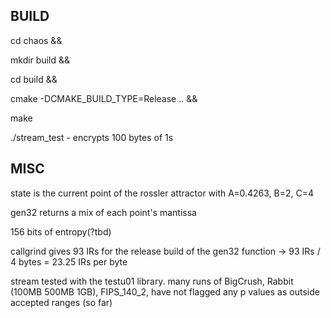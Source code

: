 ## BUILD

cd chaos &&

mkdir build &&

cd build &&
 
cmake -DCMAKE_BUILD_TYPE=Release .. &&

make

./stream_test - encrypts 100 bytes of 1s

## MISC

state is the current point of the rossler attractor with A=0.4263, B=2, C=4

gen32 returns a mix of each point's mantissa 

156 bits of entropy(?tbd)

callgrind gives 93 IRs for the release build of the gen32 function -> 93 IRs /
4 bytes = 23.25 IRs per byte

stream tested with the testu01 library. many runs of BigCrush, Rabbit (100MB
500MB 1GB), FIPS_140_2, have not flagged any p values as outside accepted
ranges (so far)
